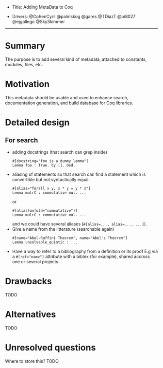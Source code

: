 - Title: Adding MetaData to Coq

- Drivers: @CohenCyril @palmskog @gares @TDiazT @pi8027 @ejgallego @SkySkimmer

----

# Summary

The purpose is to add several kind of metadata, attached to constants,
modules, files, etc.


# Motivation

This metadata should be usable and used to enhance search,
documentation generation, and build database for Coq libraries.


# Detailed design

## For search

- adding docstrings (that search can grep inside)
  ```coq
  #[docstring="foo is a dummy lemma"]
  Lemma foo : True. by []. Qed.
  ```
- aliasing of statements so that search can find a statement which is
  convertible but not syntactically equal.
  ```coq
  #[alias="forall x y, x * y = y * x"]
  Lemma mulrC : commutative mul. ...
  ```
  or
  ```coq
  #[alias(unfold="commutative")]
  Lemma mulrC : commutative mul. ...
  ```
  and we could have several aliases (`#[alias=..., alias=..., ...]`).
- Give a name from the litterature (searchable again)
  ```coq
  #[name="Abel-Ruffini Theorem", name="Abel's Theorem"]
  Lemma unsolvable_quintic : ...
  ```
- Have a way to refer to a bibliography from a definition or its proof
  E.g via a `#[ref="name"]` attribute with a bibtex (for example),
  shared accross one or several projects.

# Drawbacks

TODO

# Alternatives

TODO

# Unresolved questions

Where to store this?
TODO
